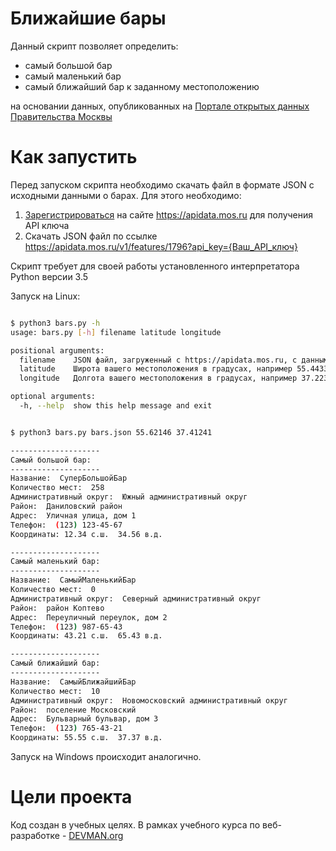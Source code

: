 # Ближайшие бары

Данный скрипт позволяет определить:

* самый большой бар
* самый маленький бар
* самый ближайший бар к заданному местоположению

на основании данных, опубликованных на [Портале открытых данных Правительства Москвы](http://data.mos.ru/)

# Как запустить

Перед запуском скрипта необходимо скачать файл в формате JSON с исходными данными о барах. Для этого необходимо:

1. [Зарегистрироваться](https://apidata.mos.ru/Account/Register) на сайте https://apidata.mos.ru для получения API ключа
2. Скачать JSON файл по ссылке https://apidata.mos.ru/v1/features/1796?api_key={Ваш_API_ключ}

Скрипт требует для своей работы установленного интерпретатора Python версии 3.5

Запуск на Linux:

```bash

$ python3 bars.py -h
usage: bars.py [-h] filename latitude longitude

positional arguments:
  filename    JSON файл, загруженный с https://apidata.mos.ru, с данными о барах
  latitude    Широта вашего местоположения в градусах, например 55.443322
  longitude   Долгота вашего местоположения в градусах, например 37.223344

optional arguments:
  -h, --help  show this help message and exit


$ python3 bars.py bars.json 55.62146 37.41241

--------------------
Самый большой бар:
--------------------
Название:  СуперБольшойБар
Количество мест:  258
Административный округ:  Южный административный округ
Район:  Даниловский район
Адрес:  Уличная улица, дом 1
Телефон:  (123) 123-45-67
Координаты: 12.34 с.ш.  34.56 в.д.

--------------------
Самый маленький бар:
--------------------
Название:  СамыйМаленькийБар
Количество мест:  0
Административный округ:  Северный административный округ
Район:  район Коптево
Адрес:  Переуличный переулок, дом 2
Телефон:  (123) 987-65-43
Координаты: 43.21 с.ш.  65.43 в.д.

--------------------
Самый ближайший бар:
--------------------
Название:  СамыйБлижайшийБар
Количество мест:  10
Административный округ:  Новомосковский административный округ
Район:  поселение Московский
Адрес:  Бульварный бульвар, дом 3
Телефон:  (123) 765-43-21
Координаты: 55.55 с.ш.  37.37 в.д.

```

Запуск на Windows происходит аналогично.

# Цели проекта

Код создан в учебных целях. В рамках учебного курса по веб-разработке - [DEVMAN.org](https://devman.org)

